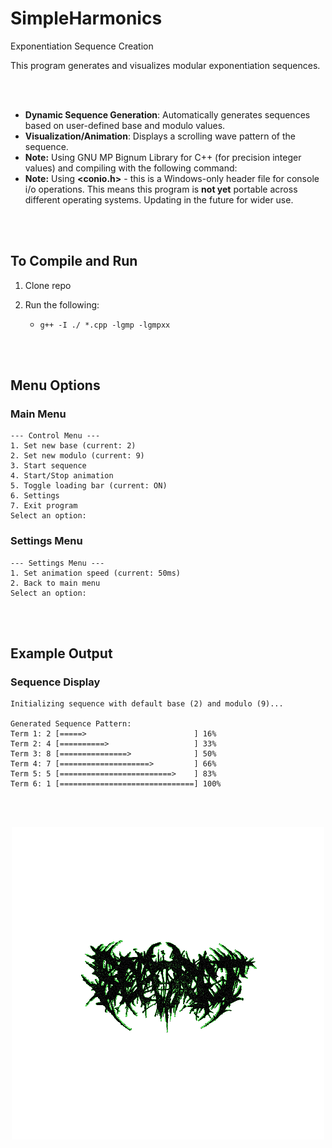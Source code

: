 # SimpleHarmonics

Exponentiation Sequence Creation

This program generates and visualizes modular exponentiation sequences.

<br><br>

- **Dynamic Sequence Generation**: Automatically generates sequences based on user-defined base and modulo values.
- **Visualization/Animation**: Displays a scrolling wave pattern of the sequence.
- **Note:** Using GNU MP Bignum Library for C++ (for precision integer values) and compiling with the following command:
- **Note:** Using **<conio.h>** - this is a Windows-only header file for console i/o operations. This means this program is **not yet** portable across different operating systems. Updating in the future for wider use.

<br><br>

## To Compile and Run

1. Clone repo
  
2. Run the following:

   - ```
     g++ -I ./ *.cpp -lgmp -lgmpxx
     ```

<br><br>

## Menu Options

### Main Menu

```
--- Control Menu ---
1. Set new base (current: 2)
2. Set new modulo (current: 9)
3. Start sequence
4. Start/Stop animation
5. Toggle loading bar (current: ON)
6. Settings
7. Exit program
Select an option:

```

### Settings Menu

```
--- Settings Menu ---
1. Set animation speed (current: 50ms)
2. Back to main menu
Select an option:

```

<br><br>

## Example Output

### Sequence Display
```
Initializing sequence with default base (2) and modulo (9)...

Generated Sequence Pattern:
Term 1: 2 [=====>                        ] 16%
Term 2: 4 [==========>                   ] 33%
Term 3: 8 [===============>              ] 50%
Term 4: 7 [====================>         ] 66%
Term 5: 5 [=========================>    ] 83%
Term 6: 1 [==============================] 100%

```
<br><br>

<div align="center">
  <a href="https://seperet.com">
    <img src=https://github.com/denv3rr/denv3rr/blob/main/Seperet_NightVision_Slam.gif/>
  </a>
</div>

[logo]: https://github.com/denv3rr/denv3rr/blob/main/Seperet_NightVision_Slam.gif "Seperet.com"

